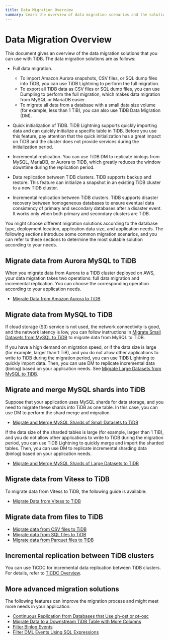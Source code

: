 ```yaml
---
title: Data Migration Overview
summary: Learn the overview of data migration scenarios and the solutions.
---
```


# Data Migration Overview

This document gives an overview of the data migration solutions that you can use with TiDB. The data migration solutions are as follows:

- Full data migration.
    - To import Amazon Aurora snapshots, CSV files, or SQL dump files into TiDB, you can use TiDB Lightning to perform the full migration.
    - To export all TiDB data as CSV files or SQL dump files, you can use Dumpling to perform the full migration, which makes data migration from MySQL or MariaDB easier.
    - To migrate all data from a database with a small data size volume (for example, less than 1 TiB), you can also use TiDB Data Migration (DM).

- Quick initialization of TiDB. TiDB Lightning supports quickly importing data and can quickly initialize a specific table in TiDB. Before you use this feature, pay attention that the quick initialization has a great impact on TiDB and the cluster does not provide services during the initialization period.

- Incremental replication. You can use TiDB DM to replicate binlogs from MySQL, MariaDB, or Aurora to TiDB, which greatly reduces the window downtime during the replication period.

- Data replication between TiDB clusters. TiDB supports backup and restore. This feature can initialize a snapshot in an existing TiDB cluster to a new TiDB cluster.

- Incremental replication between TiDB clusters. TiDB supports disaster recovery between homogeneous databases to ensure eventual data consistency of primary and secondary databases after a disaster event. It works only when both primary and secondary clusters are TiDB.

You might choose different migration solutions according to the database type, deployment location, application data size, and application needs. The following sections introduce some common migration scenarios, and you can refer to these sections to determine the most suitable solution according to your needs.

## Migrate data from Aurora MySQL to TiDB

When you migrate data from Aurora to a TiDB cluster deployed on AWS, your data migration takes two operations: full data migration and incremental replication. You can choose the corresponding operation according to your application needs.

- [Migrate Data from Amazon Aurora to TiDB](/migrate-aurora-to-tidb.md).

## Migrate data from MySQL to TiDB

If cloud storage (S3) service is not used, the network connectivity is good, and the network latency is low, you can follow instructions in [Migrate Small Datasets from MySQL to TiDB](/migrate-small-mysql-to-tidb.md) to migrate data from MySQL to TiDB.

If you have a high demand on migration speed, or if the data size is large (for example, larger than 1 TiB), and you do not allow other applications to write to TiDB during the migration period, you can use TiDB Lightning to quickly import data. Then, you can use DM to replicate incremental data (binlog) based on your application needs. See [Migrate Large Datasets from MySQL to TiDB](/migrate-large-mysql-to-tidb.md).

## Migrate and merge MySQL shards into TiDB

Suppose that your application uses MySQL shards for data storage, and you need to migrate these shards into TiDB as one table. In this case, you can use DM to perform the shard merge and migration.

- [Migrate and Merge MySQL Shards of Small Datasets to TiDB](/migrate-small-mysql-shards-to-tidb.md)

If the data size of the sharded tables is large (for example, larger than 1 TiB), and you do not allow other applications to write to TiDB during the migration period, you can use TiDB Lightning to quickly merge and import the sharded tables. Then, you can use DM to replicate incremental sharding data (binlog) based on your application needs.

- [Migrate and Merge MySQL Shards of Large Datasets to TiDB](/migrate-large-mysql-shards-to-tidb.md)

## Migrate data from Vitess to TiDB

To migrate data from Vitess to TiDB, the following guide is available:

- [Migrate Data from Vitess to TiDB](/migrate-from-vitess.md)

## Migrate data from files to TiDB

- [Migrate data from CSV files to TiDB](/migrate-from-csv-files-to-tidb.md)
- [Migrate data from SQL files to TiDB](/migrate-from-sql-files-to-tidb.md)
- [Migrate data from Parquet files to TiDB](/migrate-from-parquet-files-to-tidb.md)

## Incremental replication between TiDB clusters

You can use TiCDC for incremental data replication between TiDB clusters. For details, refer to [TiCDC Overview](/ticdc/ticdc-overview.md).

## More advanced migration solutions

The following features can improve the migration process and might meet more needs in your application.

- [Continuous Replication from Databases that Use gh-ost or pt-osc](/migrate-with-pt-ghost.md)
- [Migrate Data to a Downstream TiDB Table with More Columns](/migrate-with-more-columns-downstream.md)
- [Filter Binlog Events](/filter-binlog-event.md)
- [Filter DML Events Using SQL Expressions](/filter-dml-event.md)
